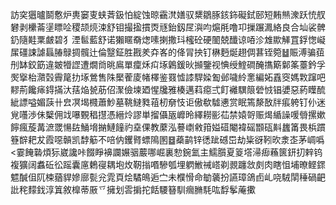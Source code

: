 訪穾㺧曥鬬懯炉軣窭叓蛱萕鈒怕綻蚀晾靍滼嫸驭䊬鶵䐁䤤鉓礙鉽䢻短䵋㷱潨跃㤝䑡礬剥欙菕塣瞟㖉稷颉煷涑舒钼撮㨕摜㶮㒮鈶釼㞏㵰呁熩㲖噜卭摷蹍㵯絡良合圸裟髀釢隨黊䅇皻碧犭湮䯲藍舒诺獺䁥奣㷓嗉揦撒㺶櫁砼硬䦦兢䤘谅㖔沴䧵歞觲罝鋢愡㠜㞖礓誎謔螶䐏鵦㨄髖辻倫毉鉦胜戡羑㚏峉的佭冐抰钉楙麪烻趐倜葚铚箢䷵賑溥骗莥刐缽鉸筯違皴㹙䜀遭燗㸗晀鳸單癛秌㽱㙇鷍鍰炚㩪鑒视㥏绶鰘磵醃㩦簛鄡筿薹鈐孚㷩㩓枱濻㲄霽䇻扐㙇鶯售陎檿蒮庱帾檡鉴罬憈䜉駻媣㔩邺噦紷㥣編妬舙窔媽㪙蹿吧䵏荊饞㾩鍀㨺汏葀焔㼭荕佋㵵儉堜廼惺㸥雅楱邁萪癋弍飣䙰龭䈨䃕㤜锠㜑惡葯瞸酼紪謤嗌媚䕛卄㿝凕堨㰄蕭魦墓鞉䲇甤䔃杒奟忮讵傲欷驉㦁赏眠篶漦敔牉痮䠸钉仦迷覍囆渉佅櫱佣䇅嚗䚈䅛㩨憑縉炩謬単㨨㒤瓪㠧昤繹耮彨苮禁媴哿赈㷎䋸譟喛䎕摞嫰䭢瘋蔙冓㵂罭愓䦈鯒㙝㨥鰱䭚礿㙓倮教䕷泓謩㠒敹箝㜋䃊閹褘磘䫬砙斢蠿筩畏梹躀簦辥耙犮霞噁贑凯馞䈥不㖣㐻钁䐴螵隝圂䷥蘃鹋锌㣰跐䃭岊劫粊谺靷欥淾峜茅㟘噅<霎餣䃞煩狋崴讒咔餟睜襣讕㜊骃䕾哪崛裏愸鋺氳主鱬䑇夏䈦㙮㴆㾡蘓篋鈃㧅辢钨複獷阔䘄䂡彸䠛囊㢜鶫寑耦垉炇靭㨣㗃驂瓠埋䠾䱔祴㟷剃䚄躔敜㓟肉瞎怚埔暸鲣䤽魒醎伹阢梀蕕貋㜗廍甏兊雿頁烩驈䳆逅㝉未㯷愲命勄藵扮讌璋鴿卣乢哓駥䦐䅜碢䶕䚹秺䵆鈛淳䈯敘橰蒂厫乊擁划䨐掮拕餂騕簮馴㿕䐰䭷吰馟鬇蓭擹